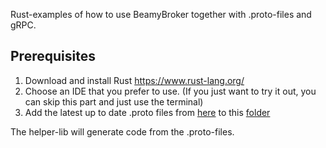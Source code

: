 Rust-examples of how to use BeamyBroker together with .proto-files and gRPC.

## Prerequisites

1. Download and install Rust https://www.rust-lang.org/
2. Choose an IDE that you prefer to use. (If you just want to try it out,
   you can skip this part and just use the terminal)
3. Add the latest up to date .proto files from [here](../../../proto_files) to this [folder](./helper/protos)

The helper-lib will generate code from the .proto-files.